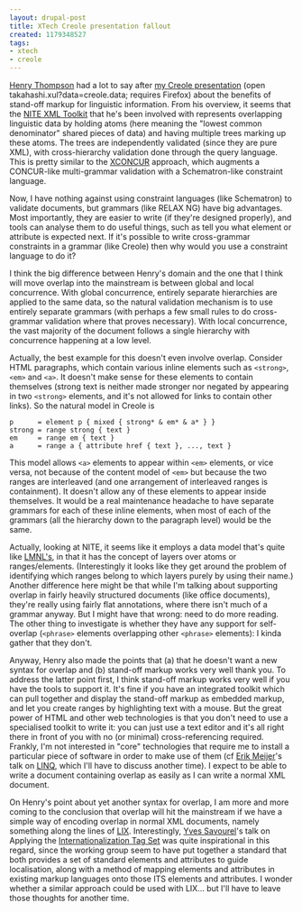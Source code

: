 ```yaml
---
layout: drupal-post
title: XTech Creole presentation fallout
created: 1179348527
tags:
- xtech
- creole
---
```

[Henry Thompson][1] had a lot to say after [my Creole presentation][2] (open takahashi.xul?data=creole.data; requires Firefox) about the benefits of stand-off markup for linguistic information. From his overview, it seems that the [NITE XML Toolkit][3] that he's been involved with represents overlapping linguistic data by holding atoms (here meaning the "lowest common denominator" shared pieces of data) and having multiple trees marking up these atoms. The trees are independently validated (since they are pure XML), with cross-hierarchy validation done through the query language. This is pretty similar to the [XCONCUR][4] approach, which augments a CONCUR-like multi-grammar validation with a Schematron-like constraint language.

[1]: http://www.ltg.ed.ac.uk/~ht/ "Henry S. Thompson's Home Page"
[2]: http://www.jenitennison.com/blog/files/XTech2007CreoleSlides.zip "XTech 2007 Creole presentation"
[3]: http://www.ltg.ed.ac.uk/NITE "NITE XML Toolkit"
[4]: http://www.idealliance.org/papers/extreme/Proceedings/html/2006/Schonefeld01/EML2006Schonefeld01.html "Towards Validation of Concurrent Markup"

<!--break-->

Now, I have nothing against using constraint languages (like Schematron) to validate documents, but grammars (like RELAX NG) have big advantages. Most importantly, they are easier to write (if they're designed properly), and tools can analyse them to do useful things, such as tell you what element or attribute is expected next. If it's possible to write cross-grammar constraints in a grammar (like Creole) then why would you use a constraint language to do it?

I think the big difference between Henry's domain and the one that I think will move overlap into the mainstream is between global and local concurrence. With global concurrence, entirely separate hierarchies are applied to the same data, so the natural validation mechanism is to use entirely separate grammars (with perhaps a few small rules to do cross-grammar validation where that proves necessary). With local concurrence, the vast majority of the document follows a single hierarchy with concurrence happening at a low level.

Actually, the best example for this doesn't even involve overlap. Consider HTML paragraphs, which contain various inline elements such as `<strong>`, `<em>` and `<a>`. It doesn't make sense for these elements to contain themselves (strong text is neither made stronger nor negated by appearing in two `<strong>` elements, and it's not allowed for links to contain other links). So the natural model in Creole is

    p      = element p { mixed { strong* & em* & a* } }
    strong = range strong { text }
    em     = range em { text }
    a      = range a { attribute href { text }, ..., text }

This model allows `<a>` elements to appear within `<em>` elements, or vice versa, not because of the content model of `<em>` but because the two ranges are interleaved (and one arrangement of interleaved ranges is containment). It doesn't allow any of these elements to appear inside themselves. It would be a real maintenance headache to have separate grammars for each of these inline elements, when most of each of the grammars (all the hierarchy down to the paragraph level) would be the same.

Actually, looking at NITE, it seems like it employs a data model that's quite like [LMNL's][5], in that it has the concept of layers over atoms or ranges/elements. (Interestingly it looks like they get around the problem of identifying which ranges belong to which layers purely by using their name.) Another difference here might be that while I'm talking about supporting overlap in fairly heavily structured documents (like office documents), they're really using fairly flat annotations, where there isn't much of a grammar anyway. But I might have that wrong: need to do more reading. The other thing to investigate is whether they have any support for self-overlap (`<phrase>` elements overlapping other `<phrase>` elements): I kinda gather that they don't.

[5]: http://www.lmnlwiki.org/index.php/LMNL_data_model "LMNL data model"

Anyway, Henry also made the points that (a) that he doesn't want a new syntax for overlap and (b) stand-off markup works very well thank you. To address the latter point first, I think stand-off markup works very well if you have the tools to support it. It's fine if you have an integrated toolkit which can pull together and display the stand-off markup as embedded markup, and let you create ranges by highlighting text with a mouse. But the great power of HTML and other web technologies is that you don't need to use a specialised toolkit to write it: you can just use a text editor and it's all right there in front of you with no (or minimal) cross-referencing required. Frankly, I'm not interested in "core" technologies that require me to install a particular piece of software in order to make use of them (cf [Erik Meijer][6]'s talk on [LINQ][7], which I'll have to discuss another time). I expect to be able to write a document containing overlap as easily as I can write a normal XML document.

[6]: http://research.microsoft.com/~emeijer/ "Erik Meijer's Home Page"
[7]: http://msdn.microsoft.com/data/ref/linq/ "LINQ"

On Henry's point about yet another syntax for overlap, I am more and more coming to the conclusion that overlap will hit the mainstream if we have a simple way of encoding overlap in normal XML documents, namely something along the lines of [LIX][8]. Interestingly, [Yves Savourel][10]'s talk on Applying the [Internationalization Tag Set][9] was quite inspirational in this regard, since the working group seem to have put together a standard that both provides a set of standard elements and attributes to guide localisation, along with a method of mapping elements and attributes in existing markup languages onto those ITS elements and attributes. I wonder whether a similar approach could be used with LIX... but I'll have to leave those thoughts for another time.

[8]: http://www.lmnlwiki.org/index.php/Talk:ECLIX#LIX "LMNL-in-XML"
[9]: http://www.w3.org/TR/2007/REC-its-20070403/ "Internationalization Tag Set (ITS) Version 1.0"
[10]: http://www.translate.com/ "Yves Savourel's Website"

